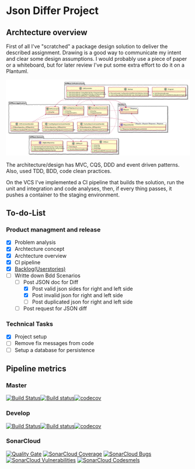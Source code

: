 # Json Differ Project

## Archtecture overview

First of all I've "scratched" a package design solution to deliver the described assignment. Drawing is a good way to communicate my intent and clear some design assumptions. I would probably use a piece of paper or a whiteboard, but for later review I've put some extra effort to do it on a Plantuml. 

![Architecture](docs/diagrams/package.svg)

The architecture/design has MVC, CQS, DDD and event driven patterns. Also, used TDD, BDD, code clean practices.

On the VCS I've implemented a CI pipeline that builds the solution, run the unit and integration and code analyses, then, if every thing passes, it pushes a container to the staging environment.

## To-do-List

### Product managment and release

- [x] Problem analysis
- [x] Archtecture concept
- [x] Archtecture overview
- [x] CI pipeline
- [x] [Backlog(Userstories)](docs/Backlog.md)
- [ ] Writte down Bdd Scenarios
    - [ ] Post JSON doc for Diff
        - [x] Post valid json sides for right and left side
        - [x] Post invalid json for right and left side
        - [ ] Post duplicated json for right and left side
    - [ ] Post request for JSON diff

### Technical Tasks

- [x] Project setup
- [ ] Remove fix messages from code
- [ ] Setup a database for persistence 

## Pipeline metrics

### Master

[![Build Status](https://travis-ci.org/mvsouza/JsonDiffer.svg?branch=master)](https://travis-ci.org/mvsouza/JsonDiffer)[![Build status](https://ci.appveyor.com/api/projects/status/gpgef02rfvdqrwhs/branch/master?svg=true)](https://ci.appveyor.com/project/mvsouza/JsonDiffer/branch/master)[![codecov](https://codecov.io/gh/mvsouza/JsonDiffer/branch/master/graph/badge.svg)](https://codecov.io/gh/mvsouza/JsonDiffer)

### Develop

[![Build Status](https://travis-ci.org/mvsouza/JsonDiffer.svg?branch=develop)](https://travis-ci.org/mvsouza/JsonDiffer)[![Build status](https://ci.appveyor.com/api/projects/status/gpgef02rfvdqrwhs/branch/develop?svg=true)](https://ci.appveyor.com/project/mvsouza/JsonDiffer/branch/develop)[![codecov](https://codecov.io/gh/mvsouza/JsonDiffer/branch/develop/graph/badge.svg)](https://codecov.io/gh/mvsouza/JsonDiffer)

### SonarCloud

[![Quality Gate](https://sonarcloud.io/api/project_badges/measure?project=JsonDiffer&metric=alert_status)](https://sonarcloud.io/dashboard?id=JsonDiffer) [![SonarCloud Coverage](https://sonarcloud.io/api/project_badges/measure?project=JsonDiffer&metric=coverage)](https://sonarcloud.io/component_measures?id=JsonDiffer&metric=coverage) [![SonarCloud Bugs](https://sonarcloud.io/api/project_badges/measure?project=JsonDiffer&metric=bugs)](https://sonarcloud.io/project/issues?id=JsonDiffer&resolved=false&types=BUG) [![SonarCloud Vulnerabilities](https://sonarcloud.io/api/project_badges/measure?project=JsonDiffer&metric=vulnerabilities)](https://sonarcloud.io/project/issues?id=JsonDiffer&resolved=false&types=VULNERABILITY)
[![SonarCloud Codesmels](https://sonarcloud.io/api/project_badges/measure?project=JsonDiffer&metric=code_smells)](https://sonarcloud.io/project/issues?id=JsonDiffer&resolved=false&types=code_smells)